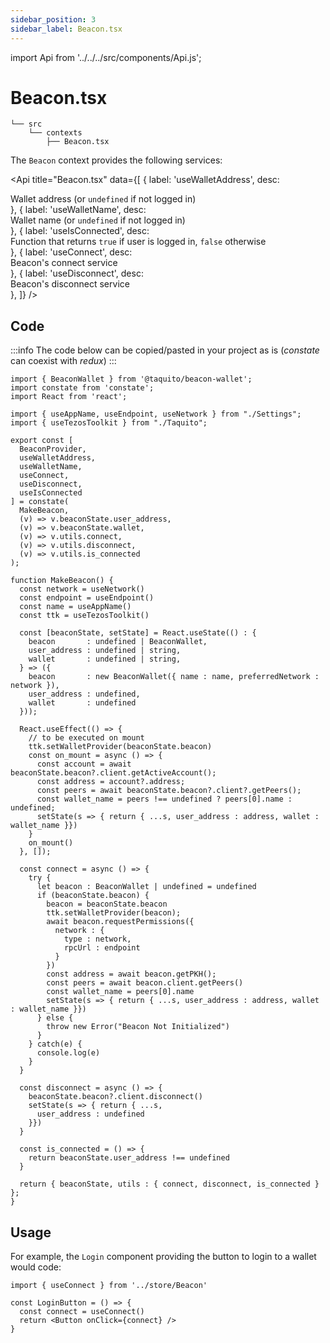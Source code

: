 ```yaml
---
sidebar_position: 3
sidebar_label: Beacon.tsx
---
```

import Api from '../../../src/components/Api.js';

# Beacon.tsx

```
└── src
    └── contexts
        ├── Beacon.tsx
```

The `Beacon` context provides the following services:

<Api title="Beacon.tsx" data={[
  { label: 'useWalletAddress', desc: <div>Wallet address (or <code>undefined</code> if not logged in)</div> },
  { label: 'useWalletName', desc: <div>Wallet name (or <code>undefined</code> if not logged in)</div> },
  { label: 'useIsConnected', desc: <div>Function that returns <code>true</code> if user is logged in, <code>false</code> otherwise</div> },
  { label: 'useConnect', desc: <div>Beacon's connect service</div> },
  { label: 'useDisconnect', desc: <div>Beacon's disconnect service</div> },
]} />

## Code

:::info
The code below can be copied/pasted in your project as is (*constate* can coexist with *redux*)
:::

```tsx
import { BeaconWallet } from '@taquito/beacon-wallet';
import constate from 'constate';
import React from 'react';

import { useAppName, useEndpoint, useNetwork } from "./Settings";
import { useTezosToolkit } from "./Taquito";

export const [
  BeaconProvider,
  useWalletAddress,
  useWalletName,
  useConnect,
  useDisconnect,
  useIsConnected
] = constate(
  MakeBeacon,
  (v) => v.beaconState.user_address,
  (v) => v.beaconState.wallet,
  (v) => v.utils.connect,
  (v) => v.utils.disconnect,
  (v) => v.utils.is_connected
);

function MakeBeacon() {
  const network = useNetwork()
  const endpoint = useEndpoint()
  const name = useAppName()
  const ttk = useTezosToolkit()

  const [beaconState, setState] = React.useState(() : {
    beacon       : undefined | BeaconWallet,
    user_address : undefined | string,
    wallet       : undefined | string,
  } => ({
    beacon       : new BeaconWallet({ name : name, preferredNetwork : network }),
    user_address : undefined,
    wallet       : undefined
  }));

  React.useEffect(() => {
    // to be executed on mount
    ttk.setWalletProvider(beaconState.beacon)
    const on_mount = async () => {
      const account = await beaconState.beacon?.client.getActiveAccount();
      const address = account?.address;
      const peers = await beaconState.beacon?.client?.getPeers();
      const wallet_name = peers !== undefined ? peers[0].name : undefined;
      setState(s => { return { ...s, user_address : address, wallet : wallet_name }})
    }
    on_mount()
  }, []);

  const connect = async () => {
    try {
      let beacon : BeaconWallet | undefined = undefined
      if (beaconState.beacon) {
        beacon = beaconState.beacon
        ttk.setWalletProvider(beacon);
        await beacon.requestPermissions({
          network : {
            type : network,
            rpcUrl : endpoint
          }
        })
        const address = await beacon.getPKH();
        const peers = await beacon.client.getPeers()
        const wallet_name = peers[0].name
        setState(s => { return { ...s, user_address : address, wallet : wallet_name }})
      } else {
        throw new Error("Beacon Not Initialized")
      }
    } catch(e) {
      console.log(e)
    }
  }

  const disconnect = async () => {
    beaconState.beacon?.client.disconnect()
    setState(s => { return { ...s,
      user_address : undefined
    }})
  }

  const is_connected = () => {
    return beaconState.user_address !== undefined
  }

  return { beaconState, utils : { connect, disconnect, is_connected } };
}
```

## Usage

For example, the `Login` component providing the button to login to a wallet would code:

```tsx
import { useConnect } from '../store/Beacon'

const LoginButton = () => {
  const connect = useConnect()
  return <Button onClick={connect} />
}
```